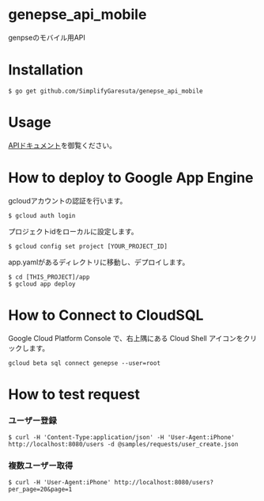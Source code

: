 # genepse_api_mobile
genpseのモバイル用API

# Installation

```
$ go get github.com/SimplifyGaresuta/genepse_api_mobile
```

# Usage

[APIドキュメント](https://docs.google.com/spreadsheets/d/1-q8nE-WqRuiR_29qE8KX-_7tY1fdgvvmYsHC2DYsNOg/edit#gid=0)を御覧ください。

# How to deploy to Google App Engine

gcloudアカウントの認証を行います。

```
$ gcloud auth login
```

プロジェクトidをローカルに設定します。

```
$ gcloud config set project [YOUR_PROJECT_ID]
```

app.yamlがあるディレクトリに移動し、デプロイします。

```
$ cd [THIS_PROJECT]/app
$ gcloud app deploy
```

# How to Connect to CloudSQL

Google Cloud Platform Console で、右上隅にある Cloud Shell アイコンをクリックします。

```
gcloud beta sql connect genepse --user=root
```

# How to test request

### ユーザー登録

```
$ curl -H 'Content-Type:application/json' -H 'User-Agent:iPhone' http://localhost:8080/users -d @samples/requests/user_create.json
```

### 複数ユーザー取得

```
$ curl -H 'User-Agent:iPhone' http://localhost:8080/users?per_page=20&page=1
```
